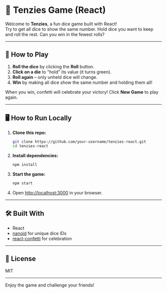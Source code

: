 # 🎲 Tenzies Game (React)

Welcome to **Tenzies**, a fun dice game built with React!  
Try to get all dice to show the same number. Hold dice you want to keep and roll the rest. Can you win in the fewest rolls?

---

## 🚀 How to Play

1. **Roll the dice** by clicking the **Roll** button.
2. **Click on a die** to "hold" its value (it turns green).
3. **Roll again** – only unheld dice will change.
4. **Win** by making all dice show the same number and holding them all!

When you win, confetti will celebrate your victory! Click **New Game** to play again.

---

## 🖥️ How to Run Locally

1. **Clone this repo:**

   ```bash
   git clone https://github.com/your-username/tenzies-react.git
   cd tenzies-react
   ```

2. **Install dependencies:**

   ```bash
   npm install
   ```

3. **Start the game:**

   ```bash
   npm start
   ```

4. Open [http://localhost:3000](http://localhost:3000) in your browser.

---

## 🛠️ Built With

- React
- [nanoid](https://github.com/ai/nanoid) for unique dice IDs
- [react-confetti](https://github.com/alampros/react-confetti) for celebration

---


## 📄 License

MIT

---

Enjoy the game and challenge your friends!
